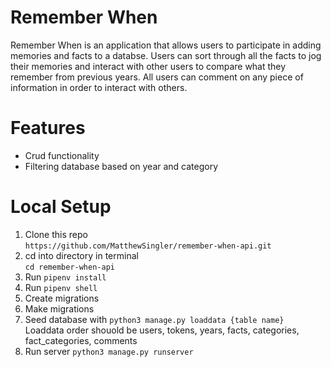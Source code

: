 # Remember When
Remember When is an application that allows users to participate in adding memories and facts to a databse. Users can sort through all the facts to jog their memories and interact with other users to compare what they remember from previous years. All users can comment on any piece of information in order to interact with others.

# Features
* Crud functionality
* Filtering database based on year and category

# Local Setup
1. Clone this repo  
`https://github.com/MatthewSingler/remember-when-api.git`<br/>
2. cd into directory in terminal  
`cd remember-when-api`<br/>
3. Run `pipenv install`  
4. Run `pipenv shell`  
5. Create migrations  
6. Make migrations  
7. Seed database with `python3 manage.py loaddata {table name}`  
Loaddata order shouold be users, tokens, years, facts, categories, fact_categories, comments  
8. Run server `python3 manage.py runserver`

